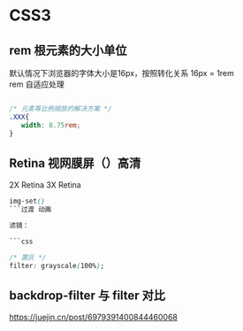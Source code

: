 # CSS3
## rem 根元素的大小单位
默认情况下浏览器的字体大小是16px，按照转化关系 16px = 1rem   
rem 自适应处理

```css

/* 元素等比例缩放的解决方案 */
.XXX{
   width: 8.75rem;
}

```

## Retina 视网膜屏（）高清

2X Retina
3X Retina

```css
img-set()
```过渡 动画

滤镜：

```css

/* 置灰 */
filter: grayscale(100%);
```

## backdrop-filter 与 filter 对比

<https://juejin.cn/post/6979391400844460068>
